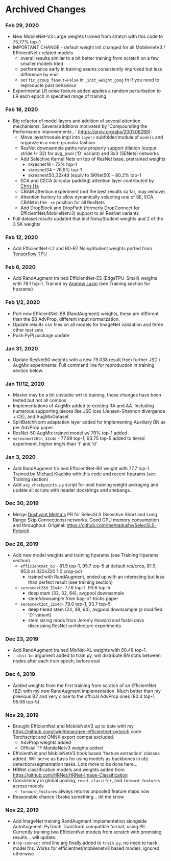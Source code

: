 # Archived Changes

### Feb 29, 2020
* New MobileNet-V3 Large weights trained from stratch with this code to 75.77% top-1
* IMPORTANT CHANGE - default weight init changed for all MobilenetV3 / EfficientNet / related models
  * overall results similar to a bit better training from scratch on a few smaller models tried
  * performance early in training seems consistently improved but less difference by end
  * set `fix_group_fanout=False` in `_init_weight_goog` fn if you need to reproducte past behaviour
* Experimental LR noise feature added applies a random perturbation to LR each epoch in specified range of training

### Feb 18, 2020
* Big refactor of model layers and addition of several attention mechanisms. Several additions motivated by 'Compounding the Performance Improvements...' (https://arxiv.org/abs/2001.06268):
  * Move layer/module impl into `layers` subfolder/module of `models` and organize in a more granular fashion
  * ResNet downsample paths now properly support dilation (output stride != 32) for avg_pool ('D' variant) and 3x3 (SENets) networks
  * Add Selective Kernel Nets on top of ResNet base, pretrained weights
    * skresnet18 - 73% top-1
    * skresnet34 - 76.9% top-1 
    * skresnext50_32x4d (equiv to SKNet50) - 80.2% top-1
  * ECA and CECA (circular padding) attention layer contributed by [Chris Ha](https://github.com/VRandme)
  * CBAM attention experiment (not the best results so far, may remove)
  * Attention factory to allow dynamically selecting one of SE, ECA, CBAM in the `.se` position for all ResNets
  * Add DropBlock and DropPath (formerly DropConnect for EfficientNet/MobileNetv3) support to all ResNet variants
* Full dataset results updated that incl NoisyStudent weights and 2 of the 3 SK weights

### Feb 12, 2020
* Add EfficientNet-L2 and B0-B7 NoisyStudent weights ported from [Tensorflow TPU](https://github.com/tensorflow/tpu/tree/master/models/official/efficientnet)

### Feb 6, 2020
* Add RandAugment trained EfficientNet-ES (EdgeTPU-Small) weights with 78.1 top-1. Trained by [Andrew Lavin](https://github.com/andravin) (see Training section for hparams)

### Feb 1/2, 2020
* Port new EfficientNet-B8 (RandAugment) weights, these are different than the B8 AdvProp, different input normalization.
* Update results csv files on all models for ImageNet validation and three other test sets
* Push PyPi package update

### Jan 31, 2020
* Update ResNet50 weights with a new 79.038 result from further JSD / AugMix experiments. Full command line for reproduction in training section below.

### Jan 11/12, 2020
* Master may be a bit unstable wrt to training, these changes have been tested but not all combos
* Implementations of AugMix added to existing RA and AA. Including numerous supporting pieces like JSD loss (Jensen-Shannon divergence + CE), and AugMixDataset
* SplitBatchNorm adaptation layer added for implementing Auxiliary BN as per AdvProp paper
* ResNet-50 AugMix trained model w/ 79% top-1 added
* `seresnext26tn_32x4d` - 77.99 top-1, 93.75 top-5 added to tiered experiment, higher img/s than 't' and 'd'

### Jan 3, 2020
* Add RandAugment trained EfficientNet-B0 weight with 77.7 top-1. Trained by [Michael Klachko](https://github.com/michaelklachko) with this code and recent hparams (see Training section)
* Add `avg_checkpoints.py` script for post training weight averaging and update all scripts with header docstrings and shebangs.

### Dec 30, 2019
* Merge [Dushyant Mehta's](https://github.com/mehtadushy) PR for SelecSLS (Selective Short and Long Range Skip Connections) networks. Good GPU memory consumption and throughput. Original: https://github.com/mehtadushy/SelecSLS-Pytorch

### Dec 28, 2019
* Add new model weights and training hparams (see Training Hparams section)
  * `efficientnet_b3` - 81.5 top-1, 95.7 top-5 at default res/crop, 81.9, 95.8 at 320x320 1.0 crop-pct
     * trained with RandAugment, ended up with an interesting but less than perfect result (see training section)
  * `seresnext26d_32x4d`- 77.6 top-1, 93.6 top-5
     * deep stem (32, 32, 64), avgpool downsample
     * stem/dowsample from bag-of-tricks paper
  * `seresnext26t_32x4d`- 78.0 top-1, 93.7 top-5
     * deep tiered stem (24, 48, 64), avgpool downsample (a modified 'D' variant)
     * stem sizing mods from Jeremy Howard and fastai devs discussing ResNet architecture experiments

### Dec 23, 2019
* Add RandAugment trained MixNet-XL weights with 80.48 top-1.
* `--dist-bn` argument added to train.py, will distribute BN stats between nodes after each train epoch, before eval

### Dec 4, 2019
* Added weights from the first training from scratch of an EfficientNet (B2) with my new RandAugment implementation. Much better than my previous B2 and very close to the official AdvProp ones (80.4 top-1, 95.08 top-5).

### Nov 29, 2019
* Brought EfficientNet and MobileNetV3 up to date with my https://github.com/rwightman/gen-efficientnet-pytorch code. Torchscript and ONNX export compat excluded.
  * AdvProp weights added
  * Official TF MobileNetv3 weights added
* EfficientNet and MobileNetV3 hook based 'feature extraction' classes added. Will serve as basis for using models as backbones in obj detection/segmentation tasks. Lots more to be done here...
* HRNet classification models and weights added from https://github.com/HRNet/HRNet-Image-Classification
* Consistency in global pooling, `reset_classifer`, and `forward_features` across models
  * `forward_features` always returns unpooled feature maps now
* Reasonable chance I broke something... let me know

### Nov 22, 2019
* Add ImageNet training RandAugment implementation alongside AutoAugment. PyTorch Transform compatible format, using PIL. Currently training two EfficientNet models from scratch with promising results... will update.
* `drop-connect` cmd line arg finally added to `train.py`, no need to hack model fns. Works for efficientnet/mobilenetv3 based models, ignored otherwise.